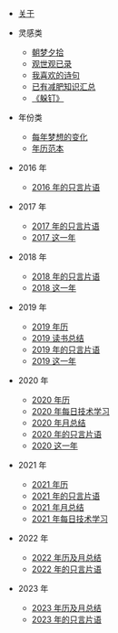 <!-- - [demo](/docs/demo.md) -->
- [关于](/docs/think/about.md)


- 灵感类

  - [朝梦夕拾](/docs/idea/朝梦夕拾.md)
  - [观世观已录](/docs/idea/观世观已录.md)
  - [我喜欢的诗句](/docs/idea/我喜欢的诗句.md)
  - [已有减肥知识汇总](/docs/idea/已有减肥知识汇总.md)
  - [《躲钉》](/docs/idea/《躲钉》.md)

- 年份类

  - [每年梦想的变化](/docs/idea/每年梦想的变化.md)
  - [年历范本](/docs/idea/年历范本.md)

- 2016 年

  - [2016 年的只言片语](/docs/idea/2016年的只言片语.md)

- 2017 年

  - [2017 年的只言片语](/docs/idea/2017年的只言片语.md)
  - [2017 这一年](/docs/idea/2017这一年.md)

- 2018 年

  - [2018 年的只言片语](/docs/idea/2018年的只言片语.md)
  - [2018 这一年](/docs/idea/2018这一年.md)

- 2019 年

  - [2019 年历](/docs/idea/2019年历.md)
  - [2019 读书总结](/docs/idea/2019读书总结.md)
  - [2019 年的只言片语](/docs/idea/2019年的只言片语.md)
  - [2019 这一年](/docs/idea/2019这一年.md)

- 2020 年

  - [2020 年历](/docs/idea/2020年历.md)
  - [2020 年每日技术学习](/docs/idea/2020年每日技术学习.md)
  - [2020 年月总结](/docs/idea/2020年月总结.md)
  - [2020 年的只言片语](/docs/idea/2020年的只言片语.md)
  - [2020 这一年](/docs/idea/2020这一年.md)

- 2021 年

  - [2021 年历](/docs/idea/2021年历.md)
  - [2021 年的只言片语](/docs/idea/2021年的只言片语.md)
  - [2021 年月总结](/docs/idea/2021年月总结.md)
  - [2021 年每日技术学习](/docs/idea/2021年每日技术学习.md)

- 2022 年
  - [2022 年历及月总结](/docs/idea/2022年历及月总结.md)
  - [2022 年的只言片语](/docs/idea/2022年的只言片语.md)

- 2023 年
  - [2023 年历及月总结](/docs/idea/2023年历及月总结.md)
  - [2023 年的只言片语](/docs/idea/2023年的只言片语.md)

